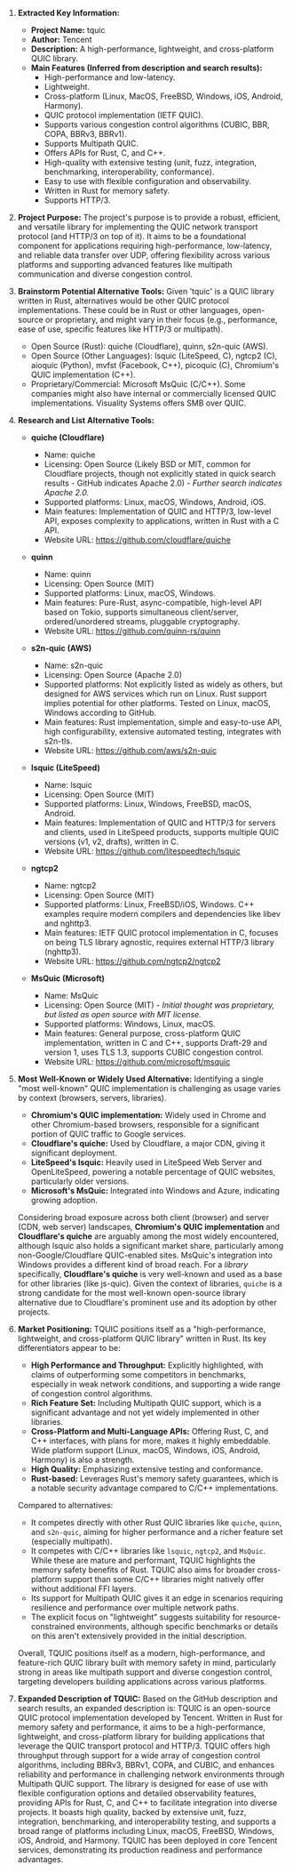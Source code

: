 1.  **Extracted Key Information:**
    *   **Project Name:** tquic
    *   **Author:** Tencent
    *   **Description:** A high-performance, lightweight, and cross-platform QUIC library.
    *   **Main Features (Inferred from description and search results):**
        *   High-performance and low-latency.
        *   Lightweight.
        *   Cross-platform (Linux, MacOS, FreeBSD, Windows, iOS, Android, Harmony).
        *   QUIC protocol implementation (IETF QUIC).
        *   Supports various congestion control algorithms (CUBIC, BBR, COPA, BBRv3, BBRv1).
        *   Supports Multipath QUIC.
        *   Offers APIs for Rust, C, and C++.
        *   High-quality with extensive testing (unit, fuzz, integration, benchmarking, interoperability, conformance).
        *   Easy to use with flexible configuration and observability.
        *   Written in Rust for memory safety.
        *   Supports HTTP/3.

2.  **Project Purpose:**
    The project's purpose is to provide a robust, efficient, and versatile library for implementing the QUIC network transport protocol (and HTTP/3 on top of it). It aims to be a foundational component for applications requiring high-performance, low-latency, and reliable data transfer over UDP, offering flexibility across various platforms and supporting advanced features like multipath communication and diverse congestion control.

3.  **Brainstorm Potential Alternative Tools:**
    Given 'tquic' is a QUIC library written in Rust, alternatives would be other QUIC protocol implementations. These could be in Rust or other languages, open-source or proprietary, and might vary in their focus (e.g., performance, ease of use, specific features like HTTP/3 or multipath).

    *   Open Source (Rust): quiche (Cloudflare), quinn, s2n-quic (AWS).
    *   Open Source (Other Languages): lsquic (LiteSpeed, C), ngtcp2 (C), aioquic (Python), mvfst (Facebook, C++), picoquic (C), Chromium's QUIC implementation (C++).
    *   Proprietary/Commercial: Microsoft MsQuic (C/C++). Some companies might also have internal or commercially licensed QUIC implementations. Visuality Systems offers SMB over QUIC.

4.  **Research and List Alternative Tools:**

    *   **quiche (Cloudflare)**
        *   Name: quiche
        *   Licensing: Open Source (Likely BSD or MIT, common for Cloudflare projects, though not explicitly stated in quick search results - GitHub indicates Apache 2.0) - *Further search indicates Apache 2.0.*
        *   Supported platforms: Linux, macOS, Windows, Android, iOS.
        *   Main features: Implementation of QUIC and HTTP/3, low-level API, exposes complexity to applications, written in Rust with a C API.
        *   Website URL: https://github.com/cloudflare/quiche

    *   **quinn**
        *   Name: quinn
        *   Licensing: Open Source (MIT)
        *   Supported platforms: Linux, macOS, Windows.
        *   Main features: Pure-Rust, async-compatible, high-level API based on Tokio, supports simultaneous client/server, ordered/unordered streams, pluggable cryptography.
        *   Website URL: https://github.com/quinn-rs/quinn

    *   **s2n-quic (AWS)**
        *   Name: s2n-quic
        *   Licensing: Open Source (Apache 2.0)
        *   Supported platforms: Not explicitly listed as widely as others, but designed for AWS services which run on Linux. Rust support implies potential for other platforms. Tested on Linux, macOS, Windows according to GitHub.
        *   Main features: Rust implementation, simple and easy-to-use API, high configurability, extensive automated testing, integrates with s2n-tls.
        *   Website URL: https://github.com/aws/s2n-quic

    *   **lsquic (LiteSpeed)**
        *   Name: lsquic
        *   Licensing: Open Source (MIT)
        *   Supported platforms: Linux, Windows, FreeBSD, macOS, Android.
        *   Main features: Implementation of QUIC and HTTP/3 for servers and clients, used in LiteSpeed products, supports multiple QUIC versions (v1, v2, drafts), written in C.
        *   Website URL: https://github.com/litespeedtech/lsquic

    *   **ngtcp2**
        *   Name: ngtcp2
        *   Licensing: Open Source (MIT)
        *   Supported platforms: Linux, FreeBSD/iOS, Windows. C++ examples require modern compilers and dependencies like libev and nghttp3.
        *   Main features: IETF QUIC protocol implementation in C, focuses on being TLS library agnostic, requires external HTTP/3 library (nghttp3).
        *   Website URL: https://github.com/ngtcp2/ngtcp2

    *   **MsQuic (Microsoft)**
        *   Name: MsQuic
        *   Licensing: Open Source (MIT) - *Initial thought was proprietary, but listed as open source with MIT license.*
        *   Supported platforms: Windows, Linux, macOS.
        *   Main features: General purpose, cross-platform QUIC implementation, written in C and C++, supports Draft-29 and version 1, uses TLS 1.3, supports CUBIC congestion control.
        *   Website URL: https://github.com/microsoft/msquic

5.  **Most Well-Known or Widely Used Alternative:**
    Identifying a single "most well-known" QUIC implementation is challenging as usage varies by context (browsers, servers, libraries).
    *   **Chromium's QUIC implementation:** Widely used in Chrome and other Chromium-based browsers, responsible for a significant portion of QUIC traffic to Google services.
    *   **Cloudflare's quiche:** Used by Cloudflare, a major CDN, giving it significant deployment.
    *   **LiteSpeed's lsquic:** Heavily used in LiteSpeed Web Server and OpenLiteSpeed, powering a notable percentage of QUIC websites, particularly older versions.
    *   **Microsoft's MsQuic:** Integrated into Windows and Azure, indicating growing adoption.

    Considering broad exposure across both client (browser) and server (CDN, web server) landscapes, **Chromium's QUIC implementation** and **Cloudflare's quiche** are arguably among the most widely encountered, although lsquic also holds a significant market share, particularly among non-Google/Cloudflare QUIC-enabled sites. MsQuic's integration into Windows provides a different kind of broad reach. For a *library* specifically, **Cloudflare's quiche** is very well-known and used as a base for other libraries (like js-quic).
    Given the context of libraries, `quiche` is a strong candidate for the most well-known open-source library alternative due to Cloudflare's prominent use and its adoption by other projects.

6.  **Market Positioning:**
    TQUIC positions itself as a "high-performance, lightweight, and cross-platform QUIC library" written in Rust. Its key differentiators appear to be:
    *   **High Performance and Throughput:** Explicitly highlighted, with claims of outperforming some competitors in benchmarks, especially in weak network conditions, and supporting a wide range of congestion control algorithms.
    *   **Rich Feature Set:** Including Multipath QUIC support, which is a significant advantage and not yet widely implemented in other libraries.
    *   **Cross-Platform and Multi-Language APIs:** Offering Rust, C, and C++ interfaces, with plans for more, makes it highly embeddable. Wide platform support (Linux, macOS, Windows, iOS, Android, Harmony) is also a strength.
    *   **High Quality:** Emphasizing extensive testing and conformance.
    *   **Rust-based:** Leverages Rust's memory safety guarantees, which is a notable security advantage compared to C/C++ implementations.

    Compared to alternatives:
    *   It competes directly with other Rust QUIC libraries like `quiche`, `quinn`, and `s2n-quic`, aiming for higher performance and a richer feature set (especially multipath).
    *   It competes with C/C++ libraries like `lsquic`, `ngtcp2`, and `MsQuic`. While these are mature and performant, TQUIC highlights the memory safety benefits of Rust. TQUIC also aims for broader cross-platform support than some C/C++ libraries might natively offer without additional FFI layers.
    *   Its support for Multipath QUIC gives it an edge in scenarios requiring resilience and performance over multiple network paths.
    *   The explicit focus on "lightweight" suggests suitability for resource-constrained environments, although specific benchmarks or details on this aren't extensively provided in the initial description.

    Overall, TQUIC positions itself as a modern, high-performance, and feature-rich QUIC library built with memory safety in mind, particularly strong in areas like multipath support and diverse congestion control, targeting developers building applications across various platforms.

7.  **Expanded Description of TQUIC:**
    Based on the GitHub description and search results, an expanded description is:
    TQUIC is an open-source QUIC protocol implementation developed by Tencent. Written in Rust for memory safety and performance, it aims to be a high-performance, lightweight, and cross-platform library for building applications that leverage the QUIC transport protocol and HTTP/3. TQUIC offers high throughput through support for a wide array of congestion control algorithms, including BBRv3, BBRv1, COPA, and CUBIC, and enhances reliability and performance in challenging network environments through Multipath QUIC support. The library is designed for ease of use with flexible configuration options and detailed observability features, providing APIs for Rust, C, and C++ to facilitate integration into diverse projects. It boasts high quality, backed by extensive unit, fuzz, integration, benchmarking, and interoperability testing, and supports a broad range of platforms including Linux, macOS, FreeBSD, Windows, iOS, Android, and Harmony. TQUIC has been deployed in core Tencent services, demonstrating its production readiness and performance advantages.